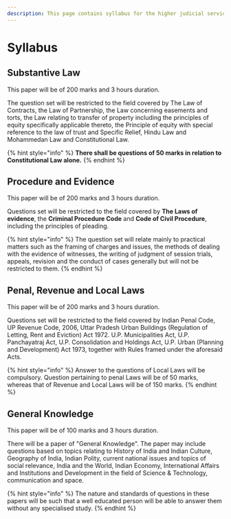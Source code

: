 ```yaml
---
description: This page contains syllabus for the higher judicial services examinations
---
```


# Syllabus

## Substantive Law

This paper will be of 200 marks and 3 hours duration.

The question set will be restricted to the field covered by The Law of Contracts, the Law of Partnership, the Law concerning easements and torts, the Law relating to transfer of property including the principles of equity specifically applicable thereto, the Principle of equity with special reference to the law of trust and Specific Relief, Hindu Law and Mohammedan Law and Constitutional Law.

{% hint style="info" %}
**There shall be questions of 50 marks in relation to Constitutional Law alone.**
{% endhint %}

## Procedure and Evidence

This paper will be of 200 marks and 3 hours duration.

Questions set will be restricted to the field covered by **The Laws of evidence**, the **Criminal Procedure Code** and **Code of Civil Procedure**, including the principles of pleading.

{% hint style="info" %}
The question set will relate mainly to practical matters such as the framing of charges and issues, the methods of dealing with the evidence of witnesses, the writing of judgment of session trials, appeals, revision and the conduct of cases generally but will not be restricted to them.
{% endhint %}

## Penal, Revenue and Local Laws

This paper will be of 200 marks and 3 hours duration.

Questions set will be restricted to the field covered by Indian Penal Code, UP Revenue Code, 2006, Uttar Pradesh Urban Buildings \(Regulation of Letting, Rent and Eviction\) Act 1972. U.P. Municipalities Act, U.P. Panchayatraj Act, U.P. Consolidation and Holdings Act, U.P. Urban \(Planning and Development\) Act 1973, together with Rules framed under the aforesaid Acts.

{% hint style="info" %}
Answer to the questions of Local Laws will be compulsory. Question pertaining to penal Laws will be of 50 marks, whereas that of Revenue and Local Laws will be of 150 marks.
{% endhint %}

## General Knowledge

This paper will be of 100 marks and 3 hours duration.

There will be a paper of "General Knowledge". The paper may include questions based on topics relating to History of India and Indian Culture, Geography of India, Indian Polity, current national issues and topics of social relevance, India and the World, Indian Economy, International Affairs and Institutions and Development in the field of Science & Technology, communication and space.

{% hint style="info" %}
The nature and standards of questions in these papers will be such that a well educated person will be able to answer them without any specialised study.
{% endhint %}

####  <a id="paper-no2-language"></a>

